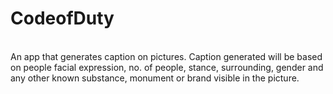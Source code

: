 # CodeofDuty
<br>
An app that generates caption on pictures.
Caption generated will be based on people facial expression, no. of people, stance, surrounding, gender and any other known substance, monument or brand visible in the picture.
